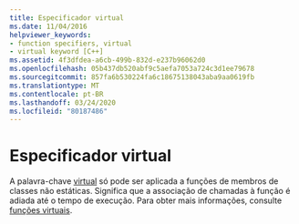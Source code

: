 ```yaml
---
title: Especificador virtual
ms.date: 11/04/2016
helpviewer_keywords:
- function specifiers, virtual
- virtual keyword [C++]
ms.assetid: 4f3dfdea-a6cb-499b-832d-e237b96062d0
ms.openlocfilehash: 05b437db520abf9c5aefa7053a724c3d1ee79678
ms.sourcegitcommit: 857fa6b530224fa6c18675138043aba9aa0619fb
ms.translationtype: MT
ms.contentlocale: pt-BR
ms.lasthandoff: 03/24/2020
ms.locfileid: "80187486"
---
```

# <a name="virtual-specifier"></a>Especificador virtual

A palavra-chave [virtual](../cpp/virtual-cpp.md) só pode ser aplicada a funções de membros de classes não estáticas. Significa que a associação de chamadas à função é adiada até o tempo de execução. Para obter mais informações, consulte [funções virtuais](../cpp/virtual-functions.md).
